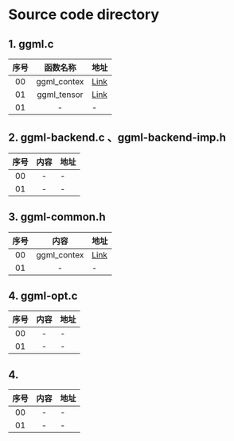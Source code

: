 # Source code directory

## 1. ggml.c
| 序号 | 函数名称    | 地址    |
|:---:|:----: |:--- |
| 00 | ggml_contex|[Link](./ggml_c.md#1-ggml_contex)|
| 01 | ggml_tensor|[Link](./ggml_c.md#2-ggml_tensor)|
| 01 | -|-|

## 2. ggml-backend.c 、ggml-backend-imp.h
| 序号 | 内容    | 地址    |
|:---:|:----: |:--- |
| 00 | -|-|
| 01 | -|-|

## 3. ggml-common.h
| 序号 | 内容    | 地址    |
|:---:|:----: |:--- |
| 00 | ggml_contex|[Link](./GGML_Home.md)|
| 01 | -|-|


## 4. ggml-opt.c
| 序号 | 内容    | 地址    |
|:---:|:----: |:--- |
| 00 | -|-|
| 01 | -|-|

## 4. 
| 序号 | 内容    | 地址    |
|:---:|:----: |:--- |
| 00 | -|-|
| 01 | -|-|



